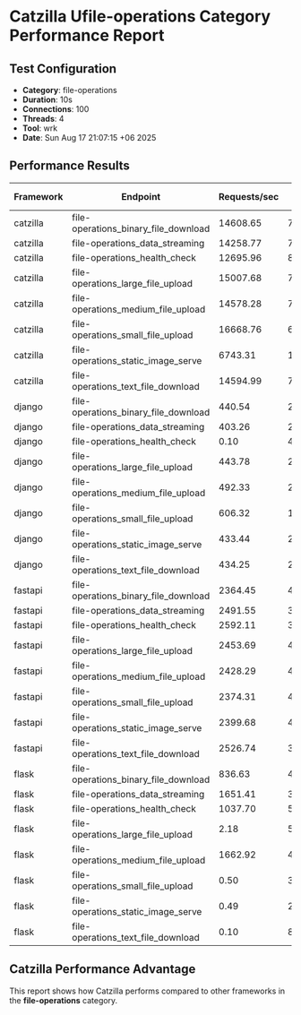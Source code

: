 # Catzilla Ufile-operations Category Performance Report

## Test Configuration
- **Category**: file-operations
- **Duration**: 10s
- **Connections**: 100
- **Threads**: 4
- **Tool**: wrk
- **Date**: Sun Aug 17 21:07:15 +06 2025

## Performance Results

| Framework | Endpoint | Requests/sec | Avg Latency | 99% Latency |
|-----------|----------|--------------|-------------|-------------|
| catzilla | file-operations_binary_file_download | 14608.65 | 7.30ms | 11.19ms |
| catzilla | file-operations_data_streaming | 14258.77 | 7.66ms | 11.91ms |
| catzilla | file-operations_health_check | 12695.96 | 8.78ms | 14.96ms |
| catzilla | file-operations_large_file_upload | 15007.68 | 7.13ms | 11.13ms |
| catzilla | file-operations_medium_file_upload | 14578.28 | 7.82ms | 51.04ms |
| catzilla | file-operations_small_file_upload | 16668.76 | 6.44ms | 9.95ms |
| catzilla | file-operations_static_image_serve | 6743.31 | 18.45ms | 137.30ms |
| catzilla | file-operations_text_file_download | 14594.99 | 7.66ms | 11.49ms |
| django | file-operations_binary_file_download | 440.54 | 224.09ms | 257.51ms |
| django | file-operations_data_streaming | 403.26 | 244.29ms | 432.41ms |
| django | file-operations_health_check | 0.10 | 4.13ms | 4.13ms |
| django | file-operations_large_file_upload | 443.78 | 222.58ms | 389.12ms |
| django | file-operations_medium_file_upload | 492.33 | 200.67ms | 237.25ms |
| django | file-operations_small_file_upload | 606.32 | 163.11ms | 191.91ms |
| django | file-operations_static_image_serve | 433.44 | 227.71ms | 258.77ms |
| django | file-operations_text_file_download | 434.25 | 226.64ms | 355.71ms |
| fastapi | file-operations_binary_file_download | 2364.45 | 43.66ms | 144.02ms |
| fastapi | file-operations_data_streaming | 2491.55 | 39.79ms | 50.68ms |
| fastapi | file-operations_health_check | 2592.11 | 38.47ms | 48.05ms |
| fastapi | file-operations_large_file_upload | 2453.69 | 40.66ms | 57.49ms |
| fastapi | file-operations_medium_file_upload | 2428.29 | 41.14ms | 59.32ms |
| fastapi | file-operations_small_file_upload | 2374.31 | 42.53ms | 112.53ms |
| fastapi | file-operations_static_image_serve | 2399.68 | 41.57ms | 59.03ms |
| fastapi | file-operations_text_file_download | 2526.74 | 39.48ms | 50.29ms |
| flask | file-operations_binary_file_download | 836.63 | 41.41ms | 53.55ms |
| flask | file-operations_data_streaming | 1651.41 | 37.25ms | 49.67ms |
| flask | file-operations_health_check | 1037.70 | 52.57ms | 132.35ms |
| flask | file-operations_large_file_upload | 2.18 | 5.23ms | 21.75ms |
| flask | file-operations_medium_file_upload | 1662.92 | 42.95ms | 56.91ms |
| flask | file-operations_small_file_upload | 0.50 | 3.39ms | 4.42ms |
| flask | file-operations_static_image_serve | 0.49 | 2.30ms | 3.88ms |
| flask | file-operations_text_file_download | 0.10 | 8.13ms | 8.13ms |

## Catzilla Performance Advantage

This report shows how Catzilla performs compared to other frameworks in the **file-operations** category.
